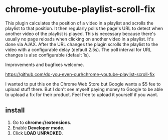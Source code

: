 # chrome-youtube-playlist-scroll-fix
This plugin calculates the position of a video in a playlist and scrolls the playlist to that position. It then regularly polls the page's URL to detect when another video of the playlist is played. This is necessary because there's usually no page reloads when clicking on another video in a playlist. It's done via AJAX. After the URL changes the plugin scrolls the playlist to the video with a configurable delay (default 2.5s). The poll interval for URL changes is also configurable (default 1s).

Improvements and bugfixes welcome.

https://github.com/do-you-even-curl/chrome-youtube-playlist-scroll-fix

I wanted to put this on the Chrome Web Store but Google wants a $5 fee to upload stuff there. But I don't see myself paying money to Google to be able to upload a fix for their product. Feel free to upload it yourself if you want.

## install
1. Go to **chrome://extensions**.
2. Enable **Developer mode**.
3. Click **LOAD UNPACKED**.
